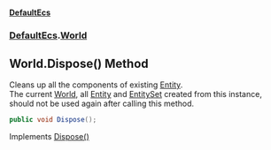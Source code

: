 #### [DefaultEcs](DefaultEcs.md 'DefaultEcs')
### [DefaultEcs](DefaultEcs.md#DefaultEcs 'DefaultEcs').[World](World.md 'DefaultEcs.World')

## World.Dispose() Method

Cleans up all the components of existing [Entity](Entity.md 'DefaultEcs.Entity').  
The current [World](World.md 'DefaultEcs.World'), all [Entity](Entity.md 'DefaultEcs.Entity') and [EntitySet](EntitySet.md 'DefaultEcs.EntitySet') created from this instance, should not be used again after calling this method.

```csharp
public void Dispose();
```

Implements [Dispose()](https://docs.microsoft.com/en-us/dotnet/api/System.IDisposable.Dispose 'System.IDisposable.Dispose')